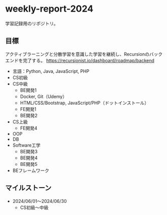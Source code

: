 # weekly-report-2024
学習記録用のリポジトリ。

## 目標
アクティブラーニングと分散学習を意識した学習を継続し、Recursionのバックエンドを完了する。
https://recursionist.io/dashboard/roadmap/backend
 - 言語：Python, Java, JavaScript, PHP
 - CS初級
 - CS中級
   - BE開発1
   - Docker, Git（Udemy）
   - HTML/CSS/Bootstrap, JavaScript/PHP（ドットインストール）
   - FE開発1
   - BE開発2
 - CS上級
   - FE開発4
 - OOP
 - DB
 - Software工学
   - BE開発3
   - BE開発4
   - BE開発5
 - BEフレームワーク

## マイルストーン
- 2024/06/01〜2024/06/30
    - CS初級〜中級
